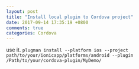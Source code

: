 ```yaml
---
layout: post
title: "Install local plugin to Cordova project"
date: 2017-09-14 17:35:19 +0800
comments: true
categories: Cordova
---
```

use it.
`plugman install --platform ios --project path/to/your/ionicapp/platforms/android --plugin /Path/to/your/cordova-plugin/MyDemo/`